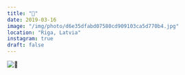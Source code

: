 ```yaml
---
title: "🍱"
date: 2019-03-16
image: "/img/photo/d6e35dfabd07580cd909103ca5d770b4.jpg"
location: "Riga, Latvia"
instagram: true
draft: false
---
```


![🍱](/img/photo/d6e35dfabd07580cd909103ca5d770b4.jpg)
